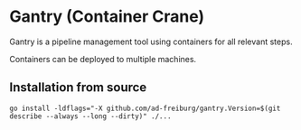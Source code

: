 # Gantry (Container Crane)

Gantry is a pipeline management tool using containers for all relevant steps.

Containers can be deployed to multiple machines.


## Installation from source

```go install -ldflags="-X github.com/ad-freiburg/gantry.Version=$(git describe --always --long --dirty)" ./...```
